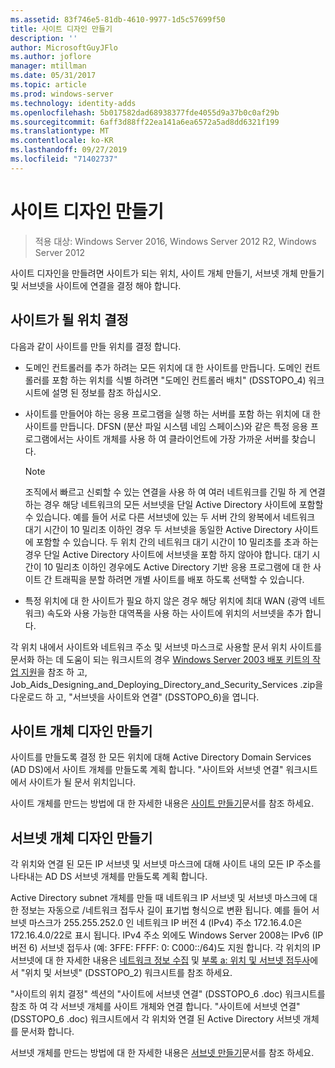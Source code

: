 ```yaml
---
ms.assetid: 83f746e5-81db-4610-9977-1d5c57699f50
title: 사이트 디자인 만들기
description: ''
author: MicrosoftGuyJFlo
ms.author: joflore
manager: mtillman
ms.date: 05/31/2017
ms.topic: article
ms.prod: windows-server
ms.technology: identity-adds
ms.openlocfilehash: 5b017582dad68938377fde4055d9a37b0c0af29b
ms.sourcegitcommit: 6aff3d88ff22ea141a6ea6572a5ad8dd6321f199
ms.translationtype: MT
ms.contentlocale: ko-KR
ms.lasthandoff: 09/27/2019
ms.locfileid: "71402737"
---
```

# <a name="creating-a-site-design"></a>사이트 디자인 만들기

>적용 대상: Windows Server 2016, Windows Server 2012 R2, Windows Server 2012

사이트 디자인을 만들려면 사이트가 되는 위치, 사이트 개체 만들기, 서브넷 개체 만들기 및 서브넷을 사이트에 연결을 결정 해야 합니다.  
  
## <a name="deciding-which-locations-will-become-sites"></a>사이트가 될 위치 결정

다음과 같이 사이트를 만들 위치를 결정 합니다.  
  
- 도메인 컨트롤러를 추가 하려는 모든 위치에 대 한 사이트를 만듭니다. 도메인 컨트롤러를 포함 하는 위치를 식별 하려면 "도메인 컨트롤러 배치" (DSSTOPO_4) 워크시트에 설명 된 정보를 참조 하십시오.  
- 사이트를 만들어야 하는 응용 프로그램을 실행 하는 서버를 포함 하는 위치에 대 한 사이트를 만듭니다. DFSN (분산 파일 시스템 네임 스페이스)와 같은 특정 응용 프로그램에서는 사이트 개체를 사용 하 여 클라이언트에 가장 가까운 서버를 찾습니다.  

   > [!NOTE]  
   > 조직에서 빠르고 신뢰할 수 있는 연결을 사용 하 여 여러 네트워크를 긴밀 하 게 연결 하는 경우 해당 네트워크의 모든 서브넷을 단일 Active Directory 사이트에 포함할 수 있습니다. 예를 들어 서로 다른 서브넷에 있는 두 서버 간의 왕복에서 네트워크 대기 시간이 10 밀리초 이하인 경우 두 서브넷을 동일한 Active Directory 사이트에 포함할 수 있습니다. 두 위치 간의 네트워크 대기 시간이 10 밀리초를 초과 하는 경우 단일 Active Directory 사이트에 서브넷을 포함 하지 않아야 합니다. 대기 시간이 10 밀리초 이하인 경우에도 Active Directory 기반 응용 프로그램에 대 한 사이트 간 트래픽을 분할 하려면 개별 사이트를 배포 하도록 선택할 수 있습니다.  

- 특정 위치에 대 한 사이트가 필요 하지 않은 경우 해당 위치에 최대 WAN (광역 네트워크) 속도와 사용 가능한 대역폭을 사용 하는 사이트에 위치의 서브넷을 추가 합니다.  
  
각 위치 내에서 사이트와 네트워크 주소 및 서브넷 마스크로 사용할 문서 위치 사이트를 문서화 하는 데 도움이 되는 워크시트의 경우 [Windows Server 2003 배포 키트의 작업 지원](https://go.microsoft.com/fwlink/?LinkID=102558)을 참조 하 고, Job_Aids_Designing_and_Deploying_Directory_and_Security_Services .zip을 다운로드 하 고, "서브넷을 사이트와 연결" (DSSTOPO_6)을 엽니다.  
  
## <a name="creating-a-site-object-design"></a>사이트 개체 디자인 만들기

사이트를 만들도록 결정 한 모든 위치에 대해 Active Directory Domain Services (AD DS)에서 사이트 개체를 만들도록 계획 합니다. "사이트와 서브넷 연결" 워크시트에서 사이트가 될 문서 위치입니다.  
  
사이트 개체를 만드는 방법에 대 한 자세한 내용은 [사이트 만들기](https://go.microsoft.com/fwlink/?LinkId=107067)문서를 참조 하세요.  
  
## <a name="creating-a-subnet-object-design"></a>서브넷 개체 디자인 만들기

각 위치와 연결 된 모든 IP 서브넷 및 서브넷 마스크에 대해 사이트 내의 모든 IP 주소를 나타내는 AD DS 서브넷 개체를 만들도록 계획 합니다.  
  
Active Directory subnet 개체를 만들 때 네트워크 IP 서브넷 및 서브넷 마스크에 대 한 정보는 자동으로 /<prefix length><IP address>네트워크 접두사 길이 표기법 형식으로 변환 됩니다. 예를 들어 서브넷 마스크가 255.255.252.0 인 네트워크 IP 버전 4 (IPv4) 주소 172.16.4.0은 172.16.4.0/22로 표시 됩니다. IPv4 주소 외에도 Windows Server 2008는 IPv6 (IP 버전 6) 서브넷 접두사 (예: 3FFE: FFFF: 0: C000::/64)도 지원 합니다. 각 위치의 IP 서브넷에 대 한 자세한 내용은 [네트워크 정보 수집](../../ad-ds/plan/Collecting-Network-Information.md) 및 [부록 a: 위치 및 서브넷 접두사](Appendix-A--Locations-and-Subnet-Prefixes.md)에서 "위치 및 서브넷" (DSSTOPO_2) 워크시트를 참조 하세요.  
  
"사이트의 위치 결정" 섹션의 "사이트에 서브넷 연결" (DSSTOPO_6 .doc) 워크시트를 참조 하 여 각 서브넷 개체를 사이트 개체와 연결 합니다. "사이트에 서브넷 연결" (DSSTOPO_6 .doc) 워크시트에서 각 위치와 연결 된 Active Directory 서브넷 개체를 문서화 합니다.  
  
서브넷 개체를 만드는 방법에 대 한 자세한 내용은 [서브넷 만들기](https://go.microsoft.com/fwlink/?LinkId=107068)문서를 참조 하세요.
